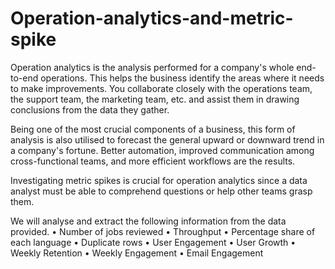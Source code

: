 # Operation-analytics-and-metric-spike
Operation analytics is the analysis performed for a company's whole end-to-end
operations. This helps the business identify the areas where it needs to make
improvements. You collaborate closely with the operations team, the support team, the
marketing team, etc. and assist them in drawing conclusions from the data they gather.

Being one of the most crucial components of a business, this form of analysis is also utilised
to forecast the general upward or downward trend in a company's fortune. Better
automation, improved communication among cross-functional teams, and more efficient
workflows are the results.

Investigating metric spikes is crucial for operation analytics since a data analyst must be
able to comprehend questions or help other teams grasp them.

We will analyse and extract the following information from the data provided.
• Number of jobs reviewed
• Throughput
• Percentage share of each language
• Duplicate rows
• User Engagement
• User Growth
• Weekly Retention
• Weekly Engagement
• Email Engagement
